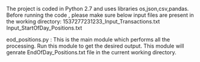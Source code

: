 
The project is coded in Python 2.7 and uses libraries os,json,csv,pandas.
Before running the code , please make sure below input files are present in the working directory:
1537277231233_Input_Transactions.txt
Input_StartOfDay_Positions.txt

eod_positions.py : This is the main module which performs all the processing. Run this module to get the desired output.
This module will genrate EndOfDay_Positions.txt file in the current working directory.
